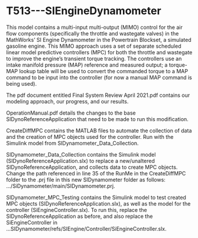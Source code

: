 # T513---SIEngineDynamometer
This model contains a multi-input multi-output (MIMO) control for the air flow components (specifically the throttle and wastegate valves) in the MathWorks’ SI Engine Dynamometer in the Powertrain Blockset, a simulated gasoline engine. This MIMO approach uses a set of separate scheduled linear model predictive controllers (MPC) for both the throttle and wastegate to improve the engine’s transient torque tracking. The controllers use an intake manifold pressure (MAP) reference and measured output; a torque-MAP lookup table will be used to convert the commanded torque to a MAP command to be input into the controller (for now a manual MAP command is being used).

The pdf document entitled Final System Review April 2021.pdf contains our modeling approach, our progress, and our results.

OperationManual.pdf details the changes to the base SIDynoReferenceApplication that need to be made to run this modification.

CreateDiffMPC contains the MATLAB files to automate the collection of data and the creation of MPC objects used for the controller. Run with the Simulink model from SIDynamometer_Data_Collection.

SIDynamometer_Data_Collection contains the Simulink model (SIDynoReferenceApplication.slx) to replace a new/unaltered SIDynoReferenceApplication, and collects data to create MPC objects. Change the path referenced in line 35 of the RunMe in the CreateDiffMPC folder to the .prj file in this new SIDynamometer folder as follows: .../SiDynamometer/main/SIDynamometer.prj.

SIDynamometer_MPC_Testing contains the Simulink model to test created MPC objects (SIDynoReferenceApplication.slx), as well as the model for the controller (SiEngineController.slx). To run this, replace the SIDynoReferenceApplication as before, and also replace the SiEngineController in ...SIDynamometer/refs/SIEngine/Controller/SiEngineController.slx.
